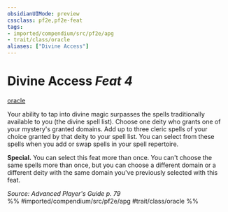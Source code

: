 ```yaml
---
obsidianUIMode: preview
cssclass: pf2e,pf2e-feat
tags:
- imported/compendium/src/pf2e/apg
- trait/class/oracle
aliases: ["Divine Access"]
---
```

# Divine Access  *Feat 4*  
[oracle](rules/traits/oracle-apg.md)  


Your ability to tap into divine magic surpasses the spells traditionally available to you (the divine spell list). Choose one deity who grants one of your mystery's granted domains. Add up to three cleric spells of your choice granted by that deity to your spell list. You can select from these spells when you add or swap spells in your spell repertoire.

**Special.** You can select this feat more than once. You can't choose the same spells more than once, but you can choose a different domain or a different deity with the same domain you've previously selected with this feat.

*Source: Advanced Player's Guide p. 79*  
%% #imported/compendium/src/pf2e/apg #trait/class/oracle %%